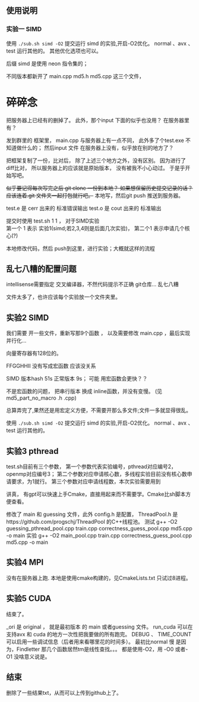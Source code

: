 
## 使用说明

### 实验一 SIMD 

使用 `./sub.sh simd -O2` 提交运行 simd 的实验,开启-O2优化。 normal 、avx 、test 运行其他的。 其他优化选项也可以。

后缀 simd 是使用 neon 指令集的；

不同版本都新开了 main.cpp  md5.h  md5.cpp 这三个文件， 



# 碎碎念

把服务器上已经有的删掉了。
此外，那个input 下面的似乎也没用？ 在服务器里有？

发到群里的 框架里， main.cpp 与服务器上有一点不同， 此外多了个test.exe 不知道做什么的； 
然后input 文件 在服务器上没有，似乎放在别的地方了？

把框架复制了一份，比对后， 除了上述三个地方之外，没有区别。
因为进行了diff比对， 所以服务器上的应该就是原始版本， 没有被我不小心动过。
于是乎开始写吧。

~~似乎要记得每次写完之后 git clone 一份到本地？ 如果想保留历史提交记录的话？ 应该连着.git 文件夹一起打包就行吧。~~
本地写，然后git push 推送到服务器。


test.e 是 cerr 出来的 标准错误输出
test.o 是 cout 出来的 标准输出

提交时使用 test.sh 1 1 ， 对于SIMD实验  
第一个 1 表示 实验1(simd;若2,3,4则是后面几次实验)， 
第二个1 表示申请几个核心(?)

本地修改代码，然后 push到这里，进行实验；大概就这样的流程

## 乱七八糟的配置问题

intellisense需要指定 交叉编译器，不然代码提示不正确
git仓库... 乱七八糟

文件太多了，也许应该每个实验放一个文件夹里。

## 实验2 SIMD
我们需要 开一些文件，重新写那9个函数 ， 以及需要修改 main.cpp ，最后实现并行化...

向量寄存器有128位的。

FFGGHHII 没有写成宏函数 应该没关系

SIMD 版本hash 51s  正常版本 9s； 可能 用宏函数会更快？？

不是宏函数的问题， 把串行版本 换成 inline函数，并没有变慢。 (见md5_part_no_macro .h .cpp)
 
总算弄完了,果然还是用宏定义方便，不需要开那么多文件;文件一多就显得很乱。

使用 `./sub.sh simd -O2` 提交运行 simd 的实验,开启-O2优化。 normal 、avx 、test 运行其他的。


## 实验3 pthread

test.sh目前有三个参数，
    第一个参数代表实验编号，pthread对应编号2，openmp对应编号3；
    第二个参数对应申请核心数，多线程实验目前没有核心数申请要求，为1就行。
    第三个参数对应申请线程数，本次实验需要用到

讲真， 有gpt可以快速上手Cmake，直接用起来而不需要学。Cmake比sh脚本方便查看。

修改了 main 和 guessing 文件，此外 config.h 是配置， ThreadPool.h 是https://github.com/progschj/ThreadPool 的C++线程池。
测试
g++ -O2 guessing_pthread_pool.cpp train.cpp correctness_guess_pool.cpp md5.cpp -o main
实验
g++ -O2 main_pool.cpp train.cpp correctness_guess_pool.cpp md5.cpp -o main

## 实验4 MPI

没有在服务器上跑.
本地是使用cmake构建的，见CmakeLists.txt
只试过8进程。


## 实验5 CUDA

结束了。

_ori 是 original ， 就是最初版本 的 main 或者guessing 文件。
run_cuda 可以在支持avx 和 cuda 的地方一次性把我要做的所有跑完。
DEBUG 、 TIME_COUNT 可以启用一些调试信息（后者用来看哪里花的时间多）。
最初比normal 慢 是因为，Findletter 那几个函数居然tm是线性查找。。。
都是使用-O2，用 -O0 或者-O1 没啥意义说是。


## 结束

删除了一些结果txt，从而可以上传到github上了。
